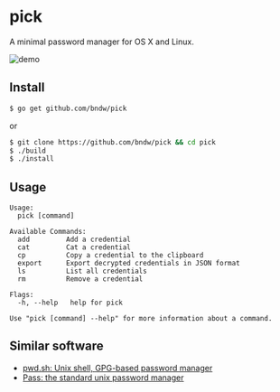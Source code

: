 pick
====
A minimal password manager for OS X and Linux.

![demo](https://github.com/bndw/pick/raw/master/demo.gif)

## Install
```sh
$ go get github.com/bndw/pick
```

or

```sh
$ git clone https://github.com/bndw/pick && cd pick
$ ./build
$ ./install
```


## Usage
```
Usage:
  pick [command]

Available Commands:
  add         Add a credential
  cat         Cat a credential
  cp          Copy a credential to the clipboard
  export      Export decrypted credentials in JSON format
  ls          List all credentials
  rm          Remove a credential

Flags:
  -h, --help   help for pick

Use "pick [command] --help" for more information about a command.
```

## Similar software
* [pwd.sh: Unix shell, GPG-based password manager](https://github.com/drduh/pwd.sh)
* [Pass: the standard unix password manager](http://www.passwordstore.org/)
